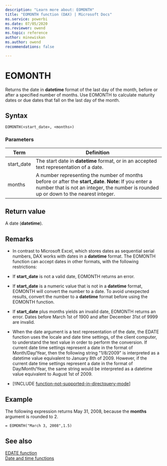 ```yaml
---
description: "Learn more about: EOMONTH"
title: "EOMONTH function (DAX) | Microsoft Docs"
ms.service: powerbi 
ms.date: 07/05/2020
ms.reviewer: owend
ms.topic: reference
author: minewiskan
ms.author: owend 
recommendations: false

---
```

# EOMONTH

Returns the date in **datetime** format of the last day of the month, before or after a specified number of months. Use EOMONTH to calculate maturity dates or due dates that fall on the last day of the month.  
  
## Syntax  
  
```dax
EOMONTH(<start_date>, <months>)  
```
  
### Parameters  
  
|Term|Definition|  
|--------|--------------|  
|start_date|The start date in **datetime** format, or in an accepted text representation of a date.|  
|months|A number representing the number of months before or after the **start_date**. **Note:** If you enter a number that is not an integer, the number is rounded up or down to the nearest integer.|  
  
## Return value

A date (**datetime**).  
  
## Remarks

- In contrast to Microsoft Excel, which stores dates as sequential serial numbers, DAX works with dates in a **datetime** format. The EOMONTH function can accept dates in other formats, with the following restrictions:  
  
- If **start_date** is not a valid date, EOMONTH returns an error.  
  
- If **start_date** is a numeric value that is not in a **datetime** format, EOMONTH will convert the number to a date. To avoid unexpected results, convert the number to a **datetime** format before using the EOMONTH function.  
  
- If **start_date** plus months yields an invalid date, EOMONTH returns an error. Dates before March 1st of 1900 and after December 31st of 9999 are invalid.  
  
- When the date argument is a text representation of the date, the EDATE function uses the locale and date time settings, of the client computer, to understand the text value in order to perform the conversion. If current date time settings represent a date in the format of Month/Day/Year, then the following string "1/8/2009" is interpreted as a datetime value equivalent to January 8th of 2009. However, if the current date time settings represent a date in the format of Day/Month/Year, the same string would be interpreted as a datetime value equivalent to August 1st of 2009.  
  
- [!INCLUDE [function-not-supported-in-directquery-mode](includes/function-not-supported-in-directquery-mode.md)]
  
## Example

The following expression returns May 31, 2008, because the **months** argument is rounded to 2.  
  
```dax
= EOMONTH("March 3, 2008",1.5)  
```
  
## See also

[EDATE function](edate-function-dax.md)  
[Date and time functions](date-and-time-functions-dax.md)  
